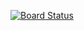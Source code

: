 [![Board Status](https://dev.azure.com/aiw-devops/c7de2a56-79d3-4776-89a7-3b0c1e145c73/828150ed-cd48-4770-93b8-66e4c025af65/_apis/work/boardbadge/16f08785-912d-4b61-9359-fa4b8e067fcd)](https://dev.azure.com/aiw-devops/c7de2a56-79d3-4776-89a7-3b0c1e145c73/_boards/board/t/828150ed-cd48-4770-93b8-66e4c025af65/Microsoft.RequirementCategory)